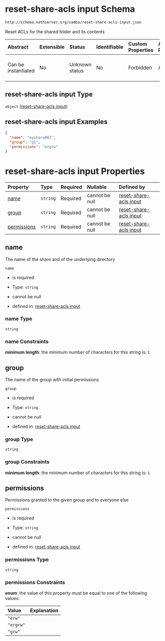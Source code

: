 # reset-share-acls input Schema

```txt
http://schema.nethserver.org/samba/reset-share-acls-input.json
```

Reset ACLs for the shared folder and its contents

| Abstract            | Extensible | Status         | Identifiable | Custom Properties | Additional Properties | Access Restrictions | Defined In                                                                              |
| :------------------ | :--------- | :------------- | :----------- | :---------------- | :-------------------- | :------------------ | :-------------------------------------------------------------------------------------- |
| Can be instantiated | No         | Unknown status | No           | Forbidden         | Allowed               | none                | [reset-share-acls-input.json](samba/reset-share-acls-input.json "open original schema") |

## reset-share-acls input Type

`object` ([reset-share-acls input](reset-share-acls-input.md))

## reset-share-acls input Examples

```json
{
  "name": "myshare001",
  "group": "g1",
  "permissions": "ergrw"
}
```

# reset-share-acls input Properties

| Property                    | Type     | Required | Nullable       | Defined by                                                                                                                                                          |
| :-------------------------- | :------- | :------- | :------------- | :------------------------------------------------------------------------------------------------------------------------------------------------------------------ |
| [name](#name)               | `string` | Required | cannot be null | [reset-share-acls input](reset-share-acls-input-properties-name.md "http://schema.nethserver.org/samba/reset-share-acls-input.json#/properties/name")               |
| [group](#group)             | `string` | Required | cannot be null | [reset-share-acls input](reset-share-acls-input-properties-group.md "http://schema.nethserver.org/samba/reset-share-acls-input.json#/properties/group")             |
| [permissions](#permissions) | `string` | Required | cannot be null | [reset-share-acls input](reset-share-acls-input-properties-permissions.md "http://schema.nethserver.org/samba/reset-share-acls-input.json#/properties/permissions") |

## name

The name of the share and of the underlying directory

`name`

* is required

* Type: `string`

* cannot be null

* defined in: [reset-share-acls input](reset-share-acls-input-properties-name.md "http://schema.nethserver.org/samba/reset-share-acls-input.json#/properties/name")

### name Type

`string`

### name Constraints

**minimum length**: the minimum number of characters for this string is: `1`

## group

The name of the group with initial permissions

`group`

* is required

* Type: `string`

* cannot be null

* defined in: [reset-share-acls input](reset-share-acls-input-properties-group.md "http://schema.nethserver.org/samba/reset-share-acls-input.json#/properties/group")

### group Type

`string`

### group Constraints

**minimum length**: the minimum number of characters for this string is: `1`

## permissions

Permissions granted to the given group and to everyone else

`permissions`

* is required

* Type: `string`

* cannot be null

* defined in: [reset-share-acls input](reset-share-acls-input-properties-permissions.md "http://schema.nethserver.org/samba/reset-share-acls-input.json#/properties/permissions")

### permissions Type

`string`

### permissions Constraints

**enum**: the value of this property must be equal to one of the following values:

| Value     | Explanation |
| :-------- | :---------- |
| `"erw"`   |             |
| `"ergrw"` |             |
| `"grw"`   |             |

